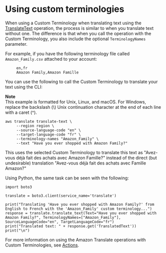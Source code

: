 # Using custom terminologies<a name="using-ct"></a>

 When using a Custom Terminology when translating text using the [TranslateText](API_TranslateText.md) operation, the process is similar to when you translate text without one\. The difference is that when you call the operation with the Custom Terminology, you also include the optional `TerminologyNames` parameter\. 

For example, if you have the following terminology file called `Amazon_Family.csv` attached to your account:

```
     en,fr
     Amazon Family,Amazon Famille
```

You can use the following to call the Custom Terminology to translate your text using the CLI:

**Note**  
This example is formatted for Unix, Linux, and macOS\. For Windows, replace the backslash \(\\\) Unix continuation character at the end of each line with a caret \(^\)\.

```
aws translate translate-text \
     --region region \
     --source-language-code "en" \
     --target-language-code "fr" \
     --terminology-names "Amazon_Family" \
     --text "Have you ever shopped with Amazon Family?"
```

This uses the selected Custom Terminology to translate this text as "Avez\-vous déjà fait des achats avec Amazon Famille?" instead of the direct \(but undesirable\) translation "Avez\-vous déjà fait des achats avec Famille Amazon?"

Using Python, the same task can be seen with the following:

```
import boto3
     
translate = boto3.client(service_name='translate')
  
print("Translating 'Have you ever shopped with Amazon Family?' from English to French with the 'Amazon_Family' custom terminology...")
response = translate.translate_text(Text="Have you ever shopped with Amazon Family?", TerminologyNames=["Amazon_Family"], SourceLanguageCode="en", TargetLanguageCode="fr")
print("Translated text: " + response.get('TranslatedText'))
print("\n")
```

For more information on using the Amazon Translate operations with Custom Terminologies, see [Actions](API_Operations.md)\. 